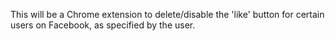 This will be a Chrome extension to delete/disable the 'like' button for certain users on Facebook, as specified by the user. 
